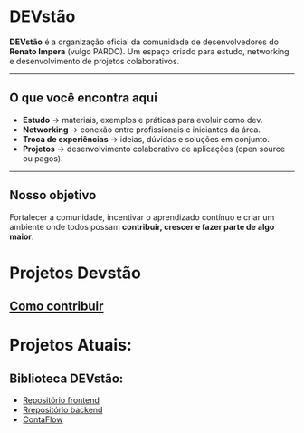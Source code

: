 # DEVstão

**DEVstão** é a organização oficial da comunidade de desenvolvedores do **Renato Impera** (vulgo PARDO).
Um espaço criado para estudo, networking e desenvolvimento de projetos colaborativos.

---

## O que você encontra aqui
- **Estudo** → materiais, exemplos e práticas para evoluir como dev.  
- **Networking** → conexão entre profissionais e iniciantes da área.  
- **Troca de experiências** → ideias, dúvidas e soluções em conjunto.  
- **Projetos** → desenvolvimento colaborativo de aplicações (open source ou pagos).  

---

## Nosso objetivo
Fortalecer a comunidade, incentivar o aprendizado contínuo e criar um ambiente onde todos possam **contribuir, crescer e fazer parte de algo maior**.


# Projetos Devstão

## [Como contribuir](../doc/CONTRIBUTING.md)

# Projetos Atuais:
## Biblioteca DEVstão:
- [Repositório frontend](https://github.com/Devstao/devstao-biblioteca-ui)
- [Rrepositório backend](https://github.com/Devstao/devstao-biblioteca-ui)
- [ContaFlow](https://github.com/Devstao/ContaFlow)
